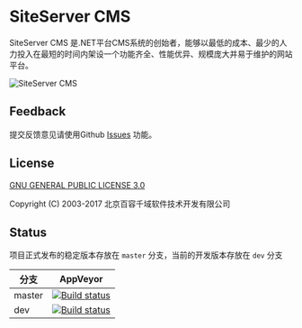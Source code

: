SiteServer CMS
=============

SiteServer CMS 是.NET平台CMS系统的创始者，能够以最低的成本、最少的人力投入在最短的时间内架设一个功能齐全、性能优异、规模庞大并易于维护的网站平台。

![SiteServer CMS](http://www.siteserver.cn/assets/github-banner.png)

## Feedback

提交反馈意见请使用Github [Issues](https://github.com/siteserver/cms/issues) 功能。

## License

[GNU GENERAL PUBLIC LICENSE 3.0](LICENSE)

Copyright (C) 2003-2017 北京百容千域软件技术开发有限公司

## Status

项目正式发布的稳定版本存放在 `master` 分支，当前的开发版本存放在 `dev` 分支

分支  | AppVeyor
------  | ------
master | [![Build status](https://ci.appveyor.com/api/projects/status/plx37i94y9gsqkru/branch/master?svg=true)](https://ci.appveyor.com/project/starlying/cms/branch/master)
dev | [![Build status](https://ci.appveyor.com/api/projects/status/plx37i94y9gsqkru/branch/dev?svg=true)](https://ci.appveyor.com/project/starlying/cms/branch/dev)